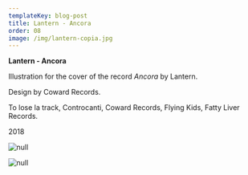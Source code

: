```yaml
---
templateKey: blog-post
title: Lantern - Ancora
order: 08
image: /img/lantern-copia.jpg
---
```

**Lantern - Ancora**

Illustration for the cover of the record _Ancora_ by Lantern.

Design by Coward Records.

To lose la track, Controcanti, Coward Records, Flying Kids, Fatty Liver Records.

2018

![null](/img/mockup.jpg)

![null](/img/lantern_ancora.jpg)
